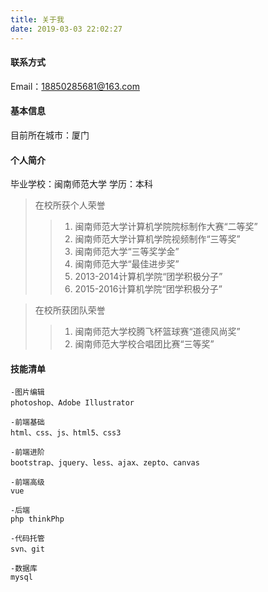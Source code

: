 ```yaml
---
title: 关于我
date: 2019-03-03 22:02:27
---
```


#### 联系方式

Email：18850285681@163.com

#### 基本信息

目前所在城市：厦门

#### 个人简介

毕业学校：闽南师范大学          学历：本科

> 在校所获个人荣誉
>
> > 1. 闽南师范大学计算机学院院标制作大赛“二等奖”
> > 2. 闽南师范大学计算机学院视频制作“三等奖”
> > 3. 闽南师范大学“三等奖学金”
> > 4. 闽南师范大学“最佳进步奖”
> > 5. 2013-2014计算机学院“团学积极分子”
> > 6. 2015-2016计算机学院“团学积极分子”

> 在校所获团队荣誉
>
> > 1. 闽南师范大学校腾飞杯篮球赛“道德风尚奖”
> > 2. 闽南师范大学校合唱团比赛“三等奖”

#### 技能清单

```
-图片编辑
photoshop、Adobe Illustrator

-前端基础
html、css、js、html5、css3

-前端进阶
bootstrap、jquery、less、ajax、zepto、canvas

-前端高级
vue

-后端
php thinkPhp

-代码托管
svn、git

-数据库
mysql
```








